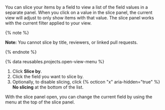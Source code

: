 You can slice your items by a field to view a list of the field values in a separate panel. When you click on a value in the slice panel, the current view will adjust to only show items with that value. The slice panel works with the current filter applied to your view.

{% note %}

**Note:** You cannot slice by title, reviewers, or linked pull requests.

{% endnote %}

{% data reusables.projects.open-view-menu %}
1. Click **Slice by**.
1. Click the field you want to slice by.
1. Optionally, to disable slicing, click {% octicon "x" aria-hidden="true" %} **No slicing** at the bottom of the list.

With the slice panel open, you can change the current field by using the menu at the top of the slice panel.